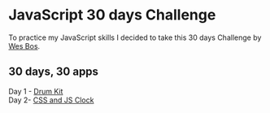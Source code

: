 # JavaScript 30 days Challenge

To practice my JavaScript skills I decided to take this 30 days Challenge by [Wes Bos](https://javascript30.com).

## 30 days, 30 apps 
Day 1 - [Drum Kit](https://js30-drumkit.vercel.app) <br />
Day 2- [CSS and JS Clock](https://js30-clock.vercel.app) <br />
